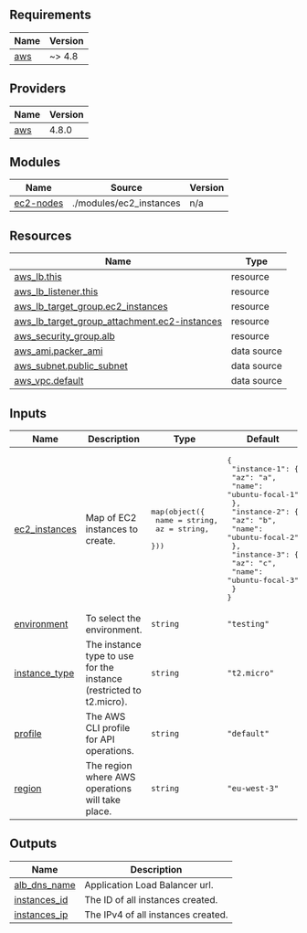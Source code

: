 ## Requirements

| Name | Version |
|------|---------|
| <a name="requirement_aws"></a> [aws](#requirement\_aws) | ~> 4.8 |

## Providers

| Name | Version |
|------|---------|
| <a name="provider_aws"></a> [aws](#provider\_aws) | 4.8.0 |

## Modules

| Name | Source | Version |
|------|--------|---------|
| <a name="module_ec2-nodes"></a> [ec2-nodes](#module\_ec2-nodes) | ./modules/ec2_instances | n/a |

## Resources

| Name | Type |
|------|------|
| [aws_lb.this](https://registry.terraform.io/providers/hashicorp/aws/latest/docs/resources/lb) | resource |
| [aws_lb_listener.this](https://registry.terraform.io/providers/hashicorp/aws/latest/docs/resources/lb_listener) | resource |
| [aws_lb_target_group.ec2_instances](https://registry.terraform.io/providers/hashicorp/aws/latest/docs/resources/lb_target_group) | resource |
| [aws_lb_target_group_attachment.ec2-instances](https://registry.terraform.io/providers/hashicorp/aws/latest/docs/resources/lb_target_group_attachment) | resource |
| [aws_security_group.alb](https://registry.terraform.io/providers/hashicorp/aws/latest/docs/resources/security_group) | resource |
| [aws_ami.packer_ami](https://registry.terraform.io/providers/hashicorp/aws/latest/docs/data-sources/ami) | data source |
| [aws_subnet.public_subnet](https://registry.terraform.io/providers/hashicorp/aws/latest/docs/data-sources/subnet) | data source |
| [aws_vpc.default](https://registry.terraform.io/providers/hashicorp/aws/latest/docs/data-sources/vpc) | data source |

## Inputs

| Name | Description | Type | Default | Required |
|------|-------------|------|---------|:--------:|
| <a name="input_ec2_instances"></a> [ec2\_instances](#input\_ec2\_instances) | Map of EC2 instances to create. | <pre>map(object({<br>    name  = string,<br>    az    = string,<br>  }))</pre> | <pre>{<br>  "instance-1": {<br>    "az": "a",<br>    "name": "ubuntu-focal-1"<br>  },<br>  "instance-2": {<br>    "az": "b",<br>    "name": "ubuntu-focal-2"<br>  },<br>  "instance-3": {<br>    "az": "c",<br>    "name": "ubuntu-focal-3"<br>  }<br>}</pre> | no |
| <a name="input_environment"></a> [environment](#input\_environment) | To select the environment. | `string` | `"testing"` | no |
| <a name="input_instance_type"></a> [instance\_type](#input\_instance\_type) | The instance type to use for the instance (restricted to t2.micro). | `string` | `"t2.micro"` | no |
| <a name="input_profile"></a> [profile](#input\_profile) | The AWS CLI profile for API operations. | `string` | `"default"` | no |
| <a name="input_region"></a> [region](#input\_region) | The region where AWS operations will take place. | `string` | `"eu-west-3"` | no |

## Outputs

| Name | Description |
|------|-------------|
| <a name="output_alb_dns_name"></a> [alb\_dns\_name](#output\_alb\_dns\_name) | Application Load Balancer url. |
| <a name="output_instances_id"></a> [instances\_id](#output\_instances\_id) | The ID of all instances created. |
| <a name="output_instances_ip"></a> [instances\_ip](#output\_instances\_ip) | The IPv4 of all instances created. |
